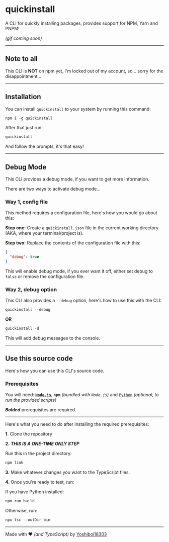 # quickinstall

A CLI for quickly installing packages, provides support for NPM, Yarn and PNPM!

_(gif coming soon)_

---

## Note to all

This CLI is **NOT** on npm yet, I'm locked out of my account, so... sorry for the disappointment...

---

## Installation

You can install `quickinstall` to your system by running this command:

```powershell
npm i -g quickinstall
```

After that just run:

```powershell
quickinstall
```

And follow the prompts, it's that easy!

---

## Debug Mode

This CLI provides a debug mode, if you want to get more information.

There are two ways to activate debug mode...

### Way 1, config file

This method requires a configuration file, here's how you would go about this:

**Step one:** Create a `quickinstall.json` file in the current working directory (AKA, where your terminal/project is).

**Step two:** Replace the contents of the configuration file with this:

```json
{
  "debug": true
}
```

This will enable debug mode, if you ever want it off, either set debug to `false` or remove the configuration file.

### Way 2, debug option

This CLI also provides a `--debug` option, here's how to use this with the CLI:

```powershell
quickinstall --debug
```

**OR**

```powershell
quickinstall -d
```

This will add debug messages to the console.

---

## Use this source code

Here's how you can use this CLI's source code.

### Prerequisites

You will need: [**`Node.js`**](https://nodejs.org), **`npm`** _(bundled with `Node.js`)_ and [`Python`](https://python.org) _(optional, to run the provided scripts)_

_**Bolded**_ prerequisites are required.

---

Here's what you need to do after installing the required prerequisites:

**1.** Clone the repository

**2.** _**THIS IS A ONE-TIME ONLY STEP**_

Run this in the project directory:

```powershell
npm link
```

**3.** Make whatever changes you want to the TypeScript files.

**4.** Once you're ready to test, run:

If you have Python installed:

```powershell
npm run build
```

Otherwise, run:

```powershell
npx tsc --outDir bin
```

---

Made with ❤️ _(and TypeScript)_ by [Yoshiboi18303](https://github.com/Yoshiboi18303)
